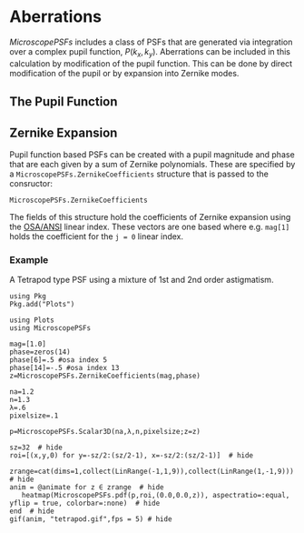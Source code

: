 # Aberrations

*MicroscopePSFs* includes a class of PSFs that are generated via integration over a complex pupil function, $P(k_x,k_y)$. Aberrations can be included in this calculation by modification of the pupil function.  This can be done by direct modification of the pupil or by expansion into Zernike modes.  

## The Pupil Function 




## Zernike Expansion

Pupil function based PSFs can be created with a pupil magnitude and phase that are each given by a sum of Zernike polynomials.  These are specified by a `MicroscopePSFs.ZernikeCoefficients` structure that is passed to the consructor:

```@docs
MicroscopePSFs.ZernikeCoefficients
```

The fields of this structure hold the coefficients of Zernike expansion using the [OSA/ANSI](https://en.wikipedia.org/wiki/Zernike_polynomials#OSA/ANSI_standard_indices) linear index.  These vectors are one based where e.g. `mag[1]` holds the coefficient for the `j = 0` linear index.  

### Example 

A Tetrapod type PSF using a mixture of 1st and 2nd order astigmatism. 
```@setup
using Pkg
Pkg.add("Plots")
```

```@example
using Plots
using MicroscopePSFs

mag=[1.0]
phase=zeros(14)
phase[6]=.5 #osa index 5
phase[14]=-.5 #osa index 13
z=MicroscopePSFs.ZernikeCoefficients(mag,phase)

na=1.2
n=1.3
λ=.6 
pixelsize=.1

p=MicroscopePSFs.Scalar3D(na,λ,n,pixelsize;z=z)

sz=32  # hide
roi=[(x,y,0) for y=-sz/2:(sz/2-1), x=-sz/2:(sz/2-1)]  # hide

zrange=cat(dims=1,collect(LinRange(-1,1,9)),collect(LinRange(1,-1,9)))  # hide
anim = @animate for z ∈ zrange  # hide
   heatmap(MicroscopePSFs.pdf(p,roi,(0.0,0.0,z)), aspectratio=:equal, yflip = true, colorbar=:none)  # hide
end  # hide
gif(anim, "tetrapod.gif",fps = 5) # hide
```


